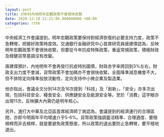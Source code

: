 ```yaml
---
layout: post
title: 分析料內地明年宏觀政策不會很快收緊
date: 2020-12-18 21:21:06.000000000 +08:00
categories: rthk
---
```


中央經濟工作會議提到，明年宏觀政策要保持對經濟恢復的必要支持力度，政策不急轉彎，把握好政策時度效。交通銀行金融研究中心首席研究員唐建偉認為，反映明年宏觀政策不會很快收緊，但要從今年抗疫特殊政策，重返常規政策，積極財政及穩健貨幣基調沒有改變。

唐建偉預計，內地明年不會再發行抗疫特別國債，財政赤字率將回到3%左右，財政支出力度不會減，貨幣政策不會加碼亦不會很快收緊，全面降準減息機會不大，但不排除定向降準投放流動性，定向支持中小微企業及製造業。

他亦指出，會議全文分別14次及16次提到「科技」及「創新」，「安全」亦多次出現，包括科技安全、糧食安全、供應鏈安全及能源安全等。至於「消費」這字眼亦出現11次，反映擴大內需仍是明年核心。

另外，渣打大中華及北亞區首席經濟師丁爽認為，會議提到的經濟運行的合理區間，亦即今明兩年平均增速介乎5-6%。貨幣政策強調靈活精準、合理適度、要穩槓桿而非去槓桿，就是要避免政策懸崖，所以政策的退出要防止急轉彎，要平穩地退出。
